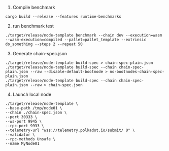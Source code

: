 1. Compile benchmark 
```shell 
cargo build --release --features runtime-benchmarks
```

2. run benchmark test 
```shell 
./target/release/node-template benchmark --chain dev --execution=wasm --wasm-execution=compiled --pallet=pallet_template --extrinsic do_something --steps 2 --repeat 50
```

3. Generate chain-spec.json  
```shell 
./target/release/node-template build-spec > chain-spec-plain.json
./target/release/node-template build-spec --chain chain-spec-plain.json --raw --disable-default-bootnode > no-bootnodes-chain-spec-plain.json
./target/release/node-template build-spec --chain chain-spec-plain.json --raw > chain-spec.json
```

4. Launch local node  
```shell 
./target/release/node-template \
--base-path /tmp/node01 \
--chain ./chain-spec.json \
--port 30333 \
--ws-port 9945 \
--rpc-port 9933 \
--telemetry-url "wss://telemetry.polkadot.io/submit/ 0" \
--validator \
--rpc-methods Unsafe \
--name MyNode01
```

